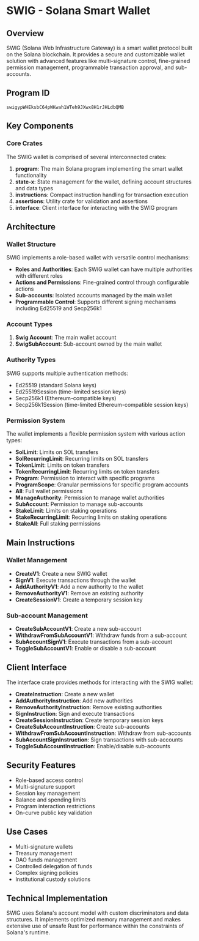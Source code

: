 # SWIG - Solana Smart Wallet

## Overview

SWIG (Solana Web Infrastructure Gateway) is a smart wallet protocol built on the Solana blockchain. It provides a secure and customizable wallet solution with advanced features like multi-signature control, fine-grained permission management, programmable transaction approval, and sub-accounts.

## Program ID

`swigypWHEksbC64pWKwah1WTeh9JXwx8H1rJHLdbQMB`

## Key Components

### Core Crates

The SWIG wallet is comprised of several interconnected crates:

1. **program**: The main Solana program implementing the smart wallet functionality
2. **state-x**: State management for the wallet, defining account structures and data types
3. **instructions**: Compact instruction handling for transaction execution
4. **assertions**: Utility crate for validation and assertions
5. **interface**: Client interface for interacting with the SWIG program

## Architecture

### Wallet Structure

SWIG implements a role-based wallet with versatile control mechanisms:

-   **Roles and Authorities**: Each SWIG wallet can have multiple authorities with different roles
-   **Actions and Permissions**: Fine-grained control through configurable actions
-   **Sub-accounts**: Isolated accounts managed by the main wallet
-   **Programmable Control**: Supports different signing mechanisms including Ed25519 and Secp256k1

### Account Types

1. **Swig Account**: The main wallet account
2. **SwigSubAccount**: Sub-account owned by the main wallet

### Authority Types

SWIG supports multiple authentication methods:

-   Ed25519 (standard Solana keys)
-   Ed25519Session (time-limited session keys)
-   Secp256k1 (Ethereum-compatible keys)
-   Secp256k1Session (time-limited Ethereum-compatible session keys)

### Permission System

The wallet implements a flexible permission system with various action types:

-   **SolLimit**: Limits on SOL transfers
-   **SolRecurringLimit**: Recurring limits on SOL transfers
-   **TokenLimit**: Limits on token transfers
-   **TokenRecurringLimit**: Recurring limits on token transfers
-   **Program**: Permission to interact with specific programs
-   **ProgramScope**: Granular permissions for specific program accounts
-   **All**: Full wallet permissions
-   **ManageAuthority**: Permission to manage wallet authorities
-   **SubAccount**: Permission to manage sub-accounts
-   **StakeLimit**: Limits on staking operations
-   **StakeRecurringLimit**: Recurring limits on staking operations
-   **StakeAll**: Full staking permissions

## Main Instructions

### Wallet Management

-   **CreateV1**: Create a new SWIG wallet
-   **SignV1**: Execute transactions through the wallet
-   **AddAuthorityV1**: Add a new authority to the wallet
-   **RemoveAuthorityV1**: Remove an existing authority
-   **CreateSessionV1**: Create a temporary session key

### Sub-account Management

-   **CreateSubAccountV1**: Create a new sub-account
-   **WithdrawFromSubAccountV1**: Withdraw funds from a sub-account
-   **SubAccountSignV1**: Execute transactions from a sub-account
-   **ToggleSubAccountV1**: Enable or disable a sub-account

## Client Interface

The interface crate provides methods for interacting with the SWIG wallet:

-   **CreateInstruction**: Create a new wallet
-   **AddAuthorityInstruction**: Add new authorities
-   **RemoveAuthorityInstruction**: Remove existing authorities
-   **SignInstruction**: Sign and execute transactions
-   **CreateSessionInstruction**: Create temporary session keys
-   **CreateSubAccountInstruction**: Create sub-accounts
-   **WithdrawFromSubAccountInstruction**: Withdraw from sub-accounts
-   **SubAccountSignInstruction**: Sign transactions with sub-accounts
-   **ToggleSubAccountInstruction**: Enable/disable sub-accounts

## Security Features

-   Role-based access control
-   Multi-signature support
-   Session key management
-   Balance and spending limits
-   Program interaction restrictions
-   On-curve public key validation

## Use Cases

-   Multi-signature wallets
-   Treasury management
-   DAO funds management
-   Controlled delegation of funds
-   Complex signing policies
-   Institutional custody solutions

## Technical Implementation

SWIG uses Solana's account model with custom discriminators and data structures. It implements optimized memory management and makes extensive use of unsafe Rust for performance within the constraints of Solana's runtime.

